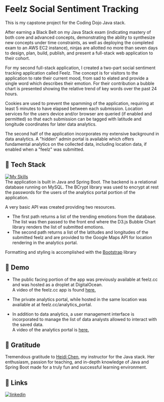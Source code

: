 
# Feelz Social Sentiment Tracking

This is my capstone project for the Coding Dojo Java stack. 

After earning a Black Belt on my Java Stack exam (indicating mastery of both core and advanced concepts, demonstrating the ability to synthesize new concepts under time constraints, as well as deploying the completed exam to an AWS EC2 instance), ninjas are allotted no more than seven days to design, plan, build, publish, and present a full-stack web application to their cohort.

For my second full-stack application, I created a two-part social sentiment tracking application called Feelz. The concept is for visitors to the application to rate their current mood, from sad to elated and provide a single word which describes their emotion. For their contribution a bubble chart is presented showing the relative trend of key words over the past 24 hours.

Cookies are used to prevent the spamming of the application, requiring at least 5 minutes to have elapsed between each submission. Location services for the users device and/or browser are queried (if enabled and permitted) so that each submission can be tagged with latitude and longitude coordinates for later data analytics.

The second half of the application incorporates my extensive background in data analytics. A "hidden" admin portal is available which offers fundamental analytics on the collected data, including location data, if enabled when a "feelz" was submitted.

## 👾 Tech Stack
[![My Skills](https://skillicons.dev/icons?i=java,spring,mysql,js,jquery,html,css,bootstrap)](https://skillicons.dev)  
The application is built in Java and Spring Boot. The backend is a relational database running on MySQL. The BCrypt library was used to encrypt at rest the passwords for the users of the analytics portal portion of the application.

A very basic API was created providing two resources.
* The first path returns a list of the trending emotions from the database. The list was then passed to the front end where the D3.js Bubble Chart library renders the list of submitted emotions.  
* The second path returns a list of the latitudes and longitudes of the submitted feelz and are provided to the Google Maps API for location rendering in the analytics portal.

Formatting and styling is accomplished with the [Bootstrap](https://getbootstrap.com/) library

## 🍿 Demo
* The public facing portion of the app was previously available at feelz.cc and was hosted as a droplet at DigitalOcean.  
A video of the feelz.cc app is found [here.](https://youtu.be/h05iwgrIGwI)  

* The private analytics portal, while hosted in the same location was available at at feelz.cc/analytics_portal.  
* In addition to data analytics, a user management interface is incorporated to manage the list of data analysts allowed to interact with the saved data.  
A video of the analytics portal is [here.](https://youtu.be/Rb318j61OX8)

## 🙏 Gratitude
Tremendous gratitude to [Heidi Chen](https://www.linkedin.com/in/heidi115/), my instructor for the Java stack. Her enthusiasm, passion for teaching, and in-depth knowledge of Java and Spring Boot made for a truly fun and successful learning environment. 

## 🔗 Links
[![linkedin](https://img.shields.io/badge/linkedin-0A66C2?style=for-the-badge&logo=linkedin&logoColor=white)](https://www.linkedin.com/in/brianjlucius)





